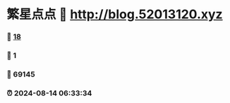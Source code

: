 # 繁星点点 :link: http://blog.52013120.xyz 
### :page_facing_up: [18](http://blog.52013120.xyz/tag.html) 
### :speech_balloon: 1 
### :hibiscus: 69145 
### :alarm_clock: 2024-08-14 06:33:34 
